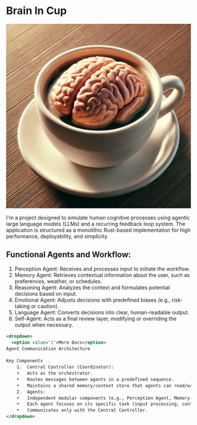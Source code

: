 # Brain In Cup

![Brain](brain.png)

I'm a project designed to simulate human cognitive processes using agentic large language models (LLMs) and a recurring feedback loop system. The application is structured as a monolithic Rust-based implementation for high performance, deployability, and simplicity.

## Functional Agents and Workflow:
1.	Perception Agent: Receives and processes input to initiate the workflow.
2.	Memory Agent: Retrieves contextual information about the user, such as preferences, weather, or schedules.
3.	Reasoning Agent: Analyzes the context and formulates potential decisions based on input.
4.	Emotional Agent: Adjusts decisions with predefined biases (e.g., risk-taking or caution).
5.	Language Agent: Converts decisions into clear, human-readable output.
6.	Self-Agent: Acts as a final review layer, modifying or overriding the output when necessary.

```xml
<dropdown>
  <option value="1">More Docs</option>
Agent Communication Architecture

Key Components
	1.	Central Controller (Coordinator):
	•	Acts as the orchestrator.
	•	Routes messages between agents in a predefined sequence.
	•	Maintains a shared memory/context store that agents can read/write to.
	2.	Agents:
	•	Independent modular components (e.g., Perception Agent, Memory Agent).
	•	Each agent focuses on its specific task (input processing, context retrieval, reasoning, etc.).
	•	Communicates only with the Central Controller.
</dropdown>
```
